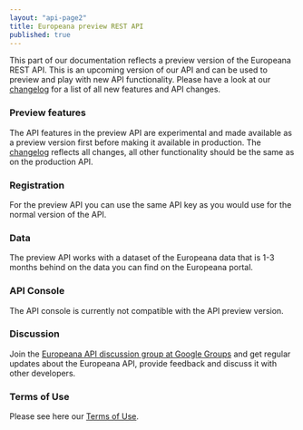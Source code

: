 ```yaml
---
layout: "api-page2"
title: Europeana preview REST API
published: true
---
```


This part of our documentation reflects a preview version of the Europeana REST API. This is an upcoming version of our API and can be used to preview and play with new API functionality. Please have a look at our [changelog](/api/preview-changelog/) for a list of all new features and API changes.

### Preview features

The API features in the preview API are experimental and made available as a preview version first before making it available in production. The [changelog](/api/preview-changelog/) reflects all changes, all other functionality should be the same as on the production API.

### Registration

For the preview API you can use the same API key as you would use for the normal version of the API.

### Data

The preview API works with a dataset of the Europeana data that is 1-3 months behind on the data you can find on the Europeana portal.

### API Console

The API console is currently not compatible with the API preview version.

### Discussion

Join the [Europeana API discussion group at Google Groups](https://groups.google.com/forum/?pli=1#!forum/europeanaapi) and get regular updates about the Europeana API, provide feedback and discuss it with other developers.

### Terms of Use

Please see here our [Terms of Use](http://www.europeana.eu/portal/rights/api-terms-of-use.html).